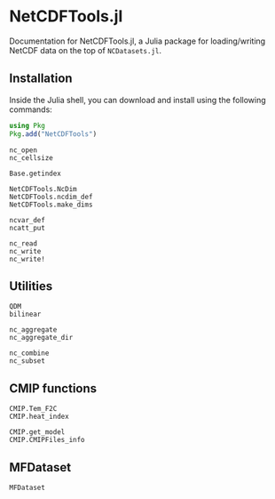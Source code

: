 # NetCDFTools.jl

Documentation for NetCDFTools.jl, a Julia package for loading/writing NetCDF data on 
the top of `NCDatasets.jl`.

## Installation

Inside the Julia shell, you can download and install using the following commands:

```julia
using Pkg
Pkg.add("NetCDFTools")
```

```@docs
nc_open
nc_cellsize

Base.getindex

NetCDFTools.NcDim
NetCDFTools.ncdim_def
NetCDFTools.make_dims

ncvar_def
ncatt_put
```

```@docs
nc_read
nc_write
nc_write!
```


## Utilities

```@docs
QDM
bilinear

nc_aggregate
nc_aggregate_dir

nc_combine
nc_subset
```


## CMIP functions

```@docs
CMIP.Tem_F2C
CMIP.heat_index

CMIP.get_model
CMIP.CMIPFiles_info
```

## MFDataset

```@docs
MFDataset
```
